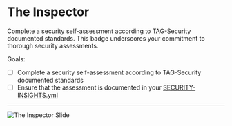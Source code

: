 # The Inspector

Complete a security self-assessment according to TAG-Security documented standards. This badge underscores your commitment to thorough security assessments.

Goals:

- [ ] Complete a security self-assessment according to TAG-Security documented standards
- [ ] Ensure that the assessment is documented in your [SECURITY-INSIGHTS.yml](https://github.com/ossf/security-insights-spec/blob/main/specification.yml)

-----

![The Inspector Slide](images/inspector_slide.png)
